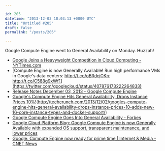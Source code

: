 ```yaml
---

id: 205
datetime: "2013-12-03 18:03:13 +0000 UTC"
title: "Untitled #205"
draft: false
permalink: "/posts/205"

---
```


Google Compute Engine went to General Availability on Monday. Huzzah! 

 
 * [Google Joins a Heavyweight Competition in Cloud Computing - NYTimes.com](http://www.nytimes.com/2013/12/03/technology/google-joins-a-heavyweight-competition-in-cloud-computing.html?_r=0&pagewanted=all)
 * [Compute Engine is now Generally Available! Run high performance VMs in Google's data centers: http://t.co/oBRdcjOKrr http://t.co/C588g9xWf1](https://twitter.com/googlecloud/status/407876173222264833)
 * [Release Notes December 03, 2013 - Google Compute Engine](https://developers.google.com/compute/docs/release-notes#december032013)
 * [Google's Compute Engine Hits General Availability, Drops Instance Prices 10%!](MISSING)(http://techcrunch.com/2013/12/02/googles-compute-engine-hits-general-availability-drops-instance-prices-10-adds-new-16-core-instance-types-and-docker-support/)
 * [Google Compute Engine Goes Into General Availability - Forbes](http://www.forbes.com/sites/benkepes/2013/12/03/google-compute-engine-goes-into-general-availability/)
 * [Google Cloud Platform Blog: Google Compute Engine is now Generally Available with expanded OS support, transparent maintenance, and lower prices](http://googlecloudplatform.blogspot.co.uk/2013/12/google-compute-engine-is-now-generally-available.html)
 * [Google: Compute Engine now ready for prime time | Internet & Media - CNET News](http://news.cnet.com/8301-1023_3-57614304-93/google-compute-engine-now-ready-for-prime-time/)


